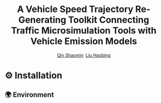 <div align="center">

# A Vehicle Speed Trajectory Re-Generating Toolkit Connecting Traffic Microsimulation Tools with Vehicle Emission Models


[Qin Shaomin](https://github.com/qinshaomin77)· [Liu Haobing](https://scholar.google.com/citations?user=e-8R2vMAAAAJ&hl=en)


</div>


# ⚙️ Installation

## 🌍 Environment
